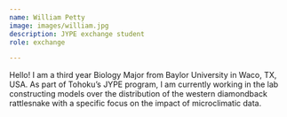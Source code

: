```yaml
---
name: William Petty
image: images/william.jpg
description: JYPE exchange student
role: exchange

---
```


Hello! I am a third year Biology Major from Baylor University in Waco, TX, USA. As part of Tohoku’s JYPE program, I am currently working in the lab constructing models over the distribution of the western diamondback rattlesnake with a specific focus on the impact of microclimatic data.
